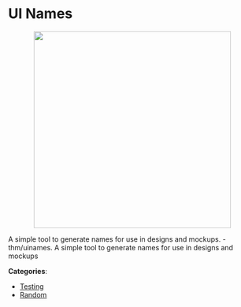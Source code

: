 # UI Names
<p align="center">
    <img width="400" src="https://raw.githubusercontent.com/apis-list/apis-list/apis/ui-names/logo_256x256.png" />
</p>

A simple tool to generate names for use in designs and mockups.  - thm/uinames. A simple tool to generate names for use in designs and mockups



**Categories**:
- [Testing](https://github.com/apis-list/apis-list#testing)
- [Random](https://github.com/apis-list/apis-list#random)






